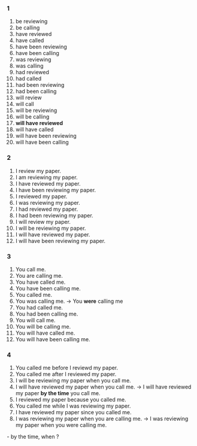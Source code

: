 ### 1
1. be reviewing
2. be calling
3. have reviewed
4. have called
5. have been reviewing
6. have been calling
7. was reviewing
8. was calling
9. had reviewed
10. had called
11. had been reviewing
12. had been calling
13. will review
14. will call
15. will be reviewing
16. will be calling
17. **will have reviewed**
18. will have called
19. will have been reviewing
20. will have been calling
### 2
1. I review my paper.
2. I am reviewing my paper.
3. I have reviewed my paper.
4. I have been reviewing my paper.
5. I reviewed my paper.
6. I was reviewing my paper.
7. I had reviewed my paper.
8. I had been reviewing my paper.
9. I will review my paper.
10. I will be reviewing my paper.
11. I will have reviewed my paper.
12. I will have been reviewing my paper.
### 3
1. You call me.
2. You are calling me.
3. You have called me.
4. You have been calling me.
5. You called me.
6. You was calling me.
-> You **were** calling me
7. You had called me.
8. You had been calling me.
9. You will call me.
10. You will be calling me.
11. You will have called me.
12. You will have been calling me.
### 4
1. You called me before I reviewd my paper.
2. You called me after I reviewed my paper.
3. I will be reviewing my paper when you call me.
4. I will have reviewed my paper when you call me.
-> I will have reviewed my paper **by the time** you call me.
5. I reviewed my paper because you called me.
6. You called me while I was reviewing my paper.
7. I have reviewed my paper since you called me.
8. I was reviewing my paper when you are calling me.
-> I was reviewing my paper when you were calling me.  
</hr>
- by the time, when ? 

